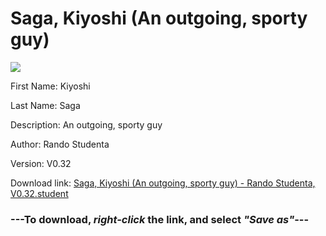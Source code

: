 # Saga, Kiyoshi (An outgoing, sporty guy)

<img src = "https://raw.githubusercontent.com/Arbiter1223/Daigaku-Gurashi-Custom-Students/master/Students/Files/Saga%2C%20Kiyoshi%20(An%20outgoing%2C%20sporty%20guy).png">

First Name: Kiyoshi

Last Name: Saga

Description: An outgoing, sporty guy

Author: Rando Studenta

Version: V0.32

Download link: <a href="https://raw.githubusercontent.com/Arbiter1223/Daigaku-Gurashi-Custom-Students/master/Students/Files/Saga%2C%20Kiyoshi%20(An%20outgoing%2C%20sporty%20guy)%20-%20Rando%20Studenta%2C%20V0.32.student">Saga, Kiyoshi (An outgoing, sporty guy) - Rando Studenta, V0.32.student</a>

### ---**To download, _right-click_ the link, and select _"Save as"_**---

